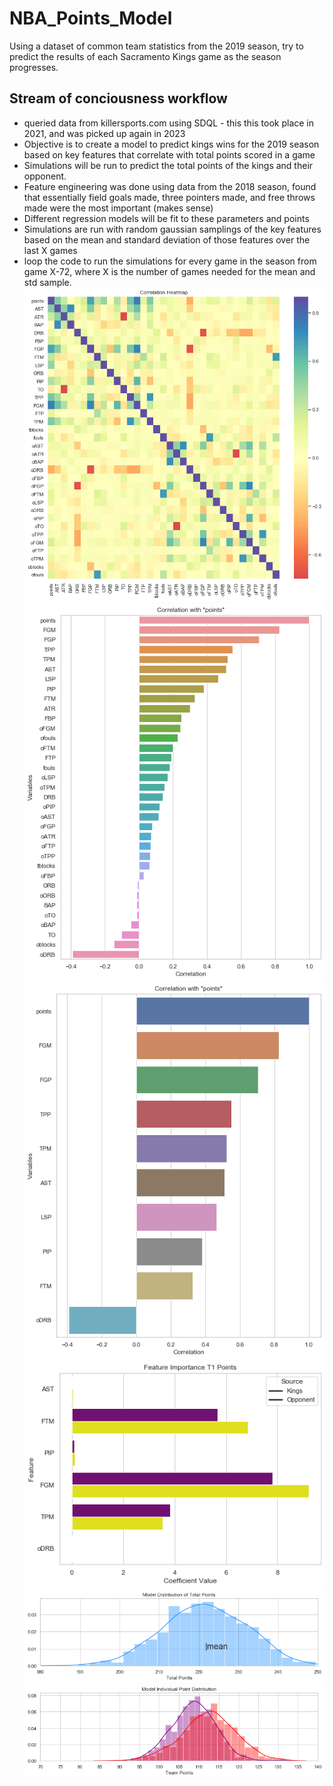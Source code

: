 # NBA_Points_Model
Using a dataset of common team statistics from the 2019 season, try to predict the results of each Sacramento Kings game as the season progresses.

## Stream of conciousness workflow
- queried data from killersports.com using SDQL - this this took place in 2021, and was picked up again in 2023
- Objective is to create a model to predict kings wins for the 2019 season based on key features that correlate with total points scored in a game
- Simulations will be run to predict the total points of the kings and their opponent.
- Feature engineering was done using data from the 2018 season, found that essentially field goals made, three pointers made, and free throws made were the most important (makes sense)
- Different regression models will be fit to these parameters and points
- Simulations are run with random gaussian samplings of the key features based on the mean and standard deviation of those features over the last X games
- loop the code to run the simulations for every game in the season from game X-72, where X is the number of games needed for the mean and std sample.
![](https://github.com/ebrodbeck/NBA_Points_Model/blob/main/Correlation%20Heatmap.png)
![](https://github.com/ebrodbeck/NBA_Points_Model/blob/main/Correlation%20with%20Points%20-%20All%20NBA%20Data.png)
![](https://github.com/ebrodbeck/NBA_Points_Model/blob/main/Significant%20Features%20to%20Points%20Scored.png)
![](https://github.com/ebrodbeck/NBA_Points_Model/blob/main/Feature%20importance%20-%20arbitraty%20team%202%20vs%20Kings.png)
![](https://github.com/ebrodbeck/NBA_Points_Model/blob/main/Arbitrary%20Game%20-%20Total%20Points%20Distribution.png)
![](https://github.com/ebrodbeck/NBA_Points_Model/blob/main/Arbitrary%20Game%20-%20Team%20Points%20Distribution.png)
